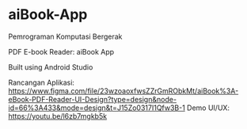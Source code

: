 # aiBook-App

Pemrograman Komputasi Bergerak

PDF E-book Reader: aiBook App

Built using Android Studio

Rancangan Aplikasi: https://www.figma.com/file/23wzoaoxfwsZZrGmRObkMt/aiBook%3A-eBook-PDF-Reader-UI-Design?type=design&node-id=66%3A433&mode=design&t=J15Zo0317I1Qfw3B-1
Demo UI/UX: https://youtu.be/l6zb7mgkb5k
